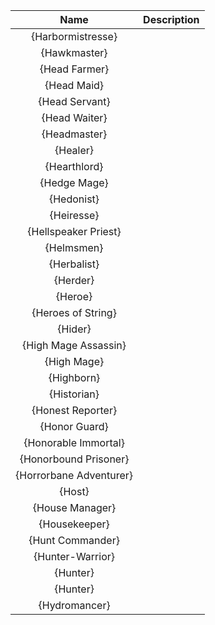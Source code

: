 | **Name** | **Description** |
|:--------:|:-----------|
| {Harbormistresse} | |
| {Hawkmaster} | |
| {Head Farmer} | |
| {Head Maid} | |
| {Head Servant} | |
| {Head Waiter} | |
| {Headmaster} | |
| {Healer} | |
| {Hearthlord} | |
| {Hedge Mage} | |
| {Hedonist} | |
| {Heiresse} | |
| {Hellspeaker Priest} | |
| {Helmsmen} | |
| {Herbalist} | |
| {Herder} | |
| {Heroe} | |
| {Heroes of String} | |
| {Hider} | |
| {High Mage Assassin} | |
| {High Mage} | |
| {Highborn} | |
| {Historian} | |
| {Honest Reporter} | |
| {Honor Guard} | |
| {Honorable Immortal} | |
| {Honorbound Prisoner} | |
| {Horrorbane Adventurer} | |
| {Host} | |
| {House Manager} | |
| {Housekeeper} | |
| {Hunt Commander} | |
| {Hunter-Warrior} | |
| {Hunter} | |
| {Hunter} | |
| {Hydromancer} | |
